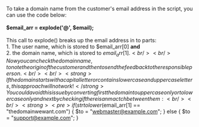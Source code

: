 To take a domain name from the customer's email address in the script, you can use the code below:<br/><br/>
<strong>$email_arr = explode('@', $email);</strong>
<br/><br/>
This call to explode() breaks up the email address in to parts: <br/>1. The user name, which is stored to $email_arr[0] <b>and</b> <br/> 2. the domain name, which is stored to $email_arr[1].
<br/><br/>
Now you can check the domain name, to note the origin of the customer and then to send the feedback to the responsible person.<br/><br/>
<strong>If the domain starts with a capital letter or contains lowercase and uppercase letters, this approach will not work!</strong> You could avoid this issue by converting first the domain to uppercase only or to lowercase only and next by checking if there is an mactch between them:<br/><br/>
<strong><pre>if (strtolower($email_arr[1] == "thedomainwewant.com") {
                  $to = "webmaster@example.com";
                } else {
                  $to = "support@example.com";
                }
          </pre>
  </strong>
